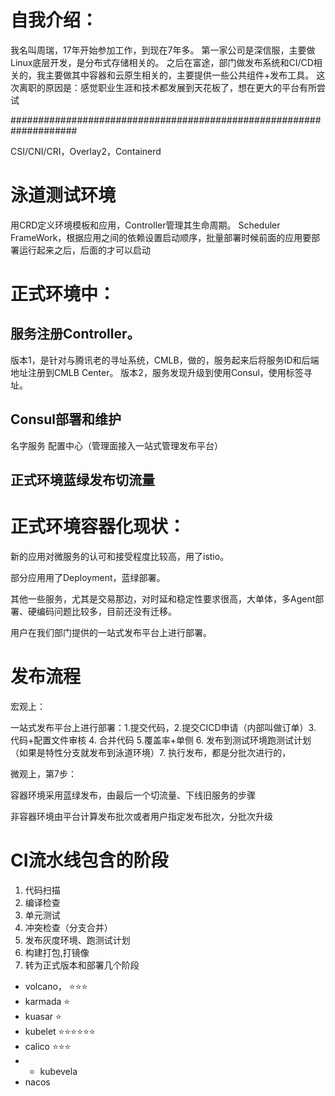 # 自我介绍：

我名叫周瑞，17年开始参加工作，到现在7年多。
第一家公司是深信服，主要做Linux底层开发，是分布式存储相关的。
之后在富途，部门做发布系统和CI/CD相关的，我主要做其中容器和云原生相关的，主要提供一些公共组件+发布工具。
这次离职的原因是：感觉职业生涯和技术都发展到天花板了，想在更大的平台有所尝试

####################################################################

CSI/CNI/CRI，Overlay2，Containerd

# 泳道测试环境

用CRD定义环境模板和应用，Controller管理其生命周期。
Scheduler FrameWork，根据应用之间的依赖设置启动顺序，批量部署时候前面的应用要部署运行起来之后，后面的才可以启动

# 正式环境中：

## 服务注册Controller。
版本1，是针对与腾讯老的寻址系统，CMLB，做的，服务起来后将服务ID和后端地址注册到CMLB Center。
版本2，服务发现升级到使用Consul，使用标签寻址。

## Consul部署和维护
名字服务
配置中心（管理面接入一站式管理发布平台）

## 正式环境蓝绿发布切流量

# 正式环境容器化现状：

新的应用对微服务的认可和接受程度比较高，用了istio。

部分应用用了Deployment，蓝绿部署。

其他一些服务，尤其是交易那边，对时延和稳定性要求很高，大单体，多Agent部署、硬编码问题比较多，目前还没有迁移。

用户在我们部门提供的一站式发布平台上进行部署。

# 发布流程

宏观上：

一站式发布平台上进行部署：1.提交代码，2.提交CICD申请（内部叫做订单）3. 代码+配置文件审核 4. 合并代码 5.覆盖率+单侧 6. 发布到测试环境跑测试计划（如果是特性分支就发布到泳道环境）7. 执行发布，都是分批次进行的，

微观上，第7步：

容器环境采用蓝绿发布，由最后一个切流量、下线旧服务的步骤

非容器环境由平台计算发布批次或者用户指定发布批次，分批次升级

# CI流水线包含的阶段

1. 代码扫描
2. 编译检查
3. 单元测试
4. 冲突检查（分支合并）
5. 发布灰度环境、跑测试计划
6. 构建打包,打镜像
6. 转为正式版本和部署几个阶段

- volcano， ⭐⭐⭐
- karmada ⭐
- kuasar ⭐
- kubelet ⭐⭐⭐⭐⭐⭐
- calico ⭐⭐⭐
- - kubevela
- nacos







